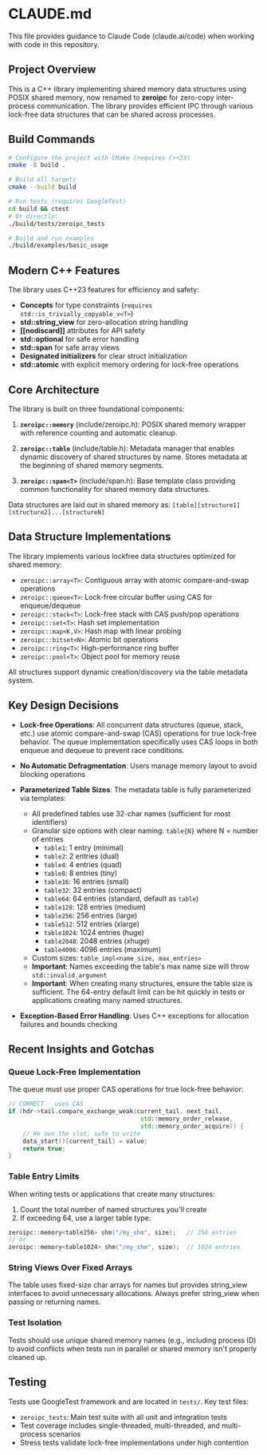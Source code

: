 # CLAUDE.md

This file provides guidance to Claude Code (claude.ai/code) when working with code in this repository.

## Project Overview

This is a C++ library implementing shared memory data structures using POSIX shared memory, now renamed to **zeroipc** for zero-copy inter-process communication. The library provides efficient IPC through various lock-free data structures that can be shared across processes.

## Build Commands

```bash
# Configure the project with CMake (requires C++23)
cmake -B build .

# Build all targets
cmake --build build

# Run tests (requires GoogleTest)
cd build && ctest
# Or directly:
./build/tests/zeroipc_tests

# Build and run examples
./build/examples/basic_usage
```

## Modern C++ Features

The library uses C++23 features for efficiency and safety:
- **Concepts** for type constraints (`requires std::is_trivially_copyable_v<T>`)
- **std::string_view** for zero-allocation string handling
- **[[nodiscard]]** attributes for API safety
- **std::optional** for safe error handling
- **std::span** for safe array views
- **Designated initializers** for clear struct initialization
- **std::atomic** with explicit memory ordering for lock-free operations

## Core Architecture

The library is built on three foundational components:

1. **`zeroipc::memory`** (include/zeroipc.h): POSIX shared memory wrapper with reference counting and automatic cleanup.

2. **`zeroipc::table`** (include/table.h): Metadata manager that enables dynamic discovery of shared structures by name. Stores metadata at the beginning of shared memory segments.

3. **`zeroipc::span<T>`** (include/span.h): Base template class providing common functionality for shared memory data structures.

Data structures are laid out in shared memory as: `[table][structure1][structure2]...[structureN]`

## Data Structure Implementations

The library implements various lockfree data structures optimized for shared memory:
- `zeroipc::array<T>`: Contiguous array with atomic compare-and-swap operations
- `zeroipc::queue<T>`: Lock-free circular buffer using CAS for enqueue/dequeue
- `zeroipc::stack<T>`: Lock-free stack with CAS push/pop operations
- `zeroipc::set<T>`: Hash set implementation
- `zeroipc::map<K,V>`: Hash map with linear probing
- `zeroipc::bitset<N>`: Atomic bit operations
- `zeroipc::ring<T>`: High-performance ring buffer
- `zeroipc::pool<T>`: Object pool for memory reuse

All structures support dynamic creation/discovery via the table metadata system.

## Key Design Decisions

- **Lock-free Operations**: All concurrent data structures (queue, stack, etc.) use atomic compare-and-swap (CAS) operations for true lock-free behavior. The queue implementation specifically uses CAS loops in both enqueue and dequeue to prevent race conditions.

- **No Automatic Defragmentation**: Users manage memory layout to avoid blocking operations

- **Parameterized Table Sizes**: The metadata table is fully parameterized via templates:
  - All predefined tables use 32-char names (sufficient for most identifiers)
  - Granular size options with clear naming: `table{N}` where N = number of entries
    - `table1`: 1 entry (minimal)
    - `table2`: 2 entries (dual)
    - `table4`: 4 entries (quad)
    - `table8`: 8 entries (tiny)
    - `table16`: 16 entries (small)
    - `table32`: 32 entries (compact)
    - `table64`: 64 entries (standard, default as `table`)
    - `table128`: 128 entries (medium)
    - `table256`: 256 entries (large)
    - `table512`: 512 entries (xlarge)
    - `table1024`: 1024 entries (huge)
    - `table2048`: 2048 entries (xhuge)
    - `table4096`: 4096 entries (maximum)
  - Custom sizes: `table_impl<name_size, max_entries>`
  - **Important**: Names exceeding the table's max name size will throw `std::invalid_argument`
  - **Important**: When creating many structures, ensure the table size is sufficient. The 64-entry default limit can be hit quickly in tests or applications creating many named structures.

- **Exception-Based Error Handling**: Uses C++ exceptions for allocation failures and bounds checking

## Recent Insights and Gotchas

### Queue Lock-Free Implementation

The queue must use proper CAS operations for true lock-free behavior:

```cpp
// CORRECT - uses CAS
if (hdr->tail.compare_exchange_weak(current_tail, next_tail,
                                     std::memory_order_release,
                                     std::memory_order_acquire)) {
    // We own the slot, safe to write
    data_start()[current_tail] = value;
    return true;
}
```

### Table Entry Limits

When writing tests or applications that create many structures:

1. Count the total number of named structures you'll create
2. If exceeding 64, use a larger table type:

```cpp
zeroipc::memory<table256> shm("/my_shm", size);   // 256 entries
// or
zeroipc::memory<table1024> shm("/my_shm", size);  // 1024 entries
```

### String Views Over Fixed Arrays

The table uses fixed-size char arrays for names but provides string_view interfaces to avoid unnecessary allocations. Always prefer string_view when passing or returning names.

### Test Isolation

Tests should use unique shared memory names (e.g., including process ID) to avoid conflicts when tests run in parallel or shared memory isn't properly cleaned up.

## Testing

Tests use GoogleTest framework and are located in `tests/`. Key test files:
- `zeroipc_tests`: Main test suite with all unit and integration tests
- Test coverage includes single-threaded, multi-threaded, and multi-process scenarios
- Stress tests validate lock-free implementations under high contention